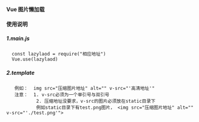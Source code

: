 #### Vue 图片懒加载


#### 使用说明
   ##### 1.main.js
      const lazylaod = require("相应地址")
      Vue.use(lazylaod)
   ##### 2.template
       例如：  img src="压缩图片地址" alt="" v-src="'高清地址'"
       注意：  1. v-src必须为一个单引号与双引号
               2. 压缩地址没要求，v-src的图片必须放在static目录下
               例如static目录下有test.png图片， <img src="压缩图片地址" alt="" v-src="'./test.png'">


